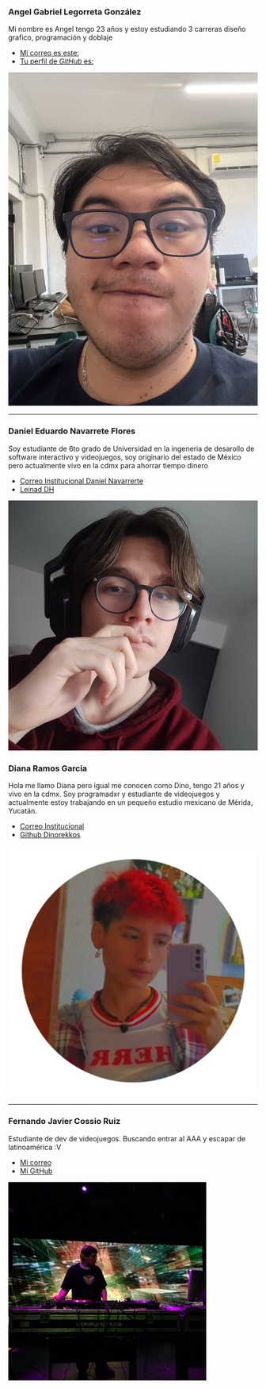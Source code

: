 ### Angel Gabriel Legorreta González

Mi nombre es Angel tengo 23 años y estoy estudiando 3 carreras diseño grafico, programación y doblaje

- [Mi correo es este:](cdmx1895@amerike.edu.mx)
- [Tu perfil de _GitHub_ es: ](https://github.com/SrAlmeja)

![Angel G. Legorreta (Sr. Almeja)](./Img/IO.jpg)

---

### Daniel Eduardo Navarrete Flores

Soy estudiante de 6to grado de Universidad en la ingeneria de desarollo de software interactivo y videojuegos, soy originario del estado de México pero actualmente vivo en la cdmx para ahorrar tiempo dinero

- [Correo Institucional Daniel Navarrerte](cdmx1831@amerike.edu.mx)
- [Leinad DH](https://github.com/LeinadDH)

![Daniel Eduardo Navarrete Flores](./img/DanEdu.jpg)

### Diana Ramos Garcia
Hola me llamo Diana pero igual me conocen como Dino, tengo 21 años y vivo en la cdmx. 
Soy programadxr y estudiante de videojuegos y actualmente estoy trabajando en un pequeño estudio mexicano de Mérida, Yucatán.

- [Correo Institucional](cdmx1814@amerike.edu.mx)
- [Github Dinorekkos](https://github.com/Dinorekkos)

![Dino](./img/dino.png)

---

### Fernando Javier Cossio Ruiz

Estudiante de dev de videojuegos. Buscando entrar al AAA y escapar de latinoamérica :V 

- [Mi correo](cdmx1949@amerike.edu.mx)
- [Mi GitHub](https://github.com/Fernando747400)

![Fernando](./Img/Fer.jpeg)
